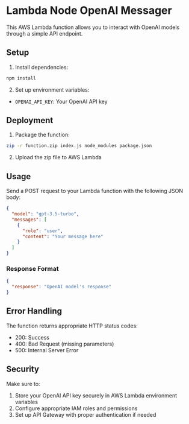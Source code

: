 # Lambda Node OpenAI Messager

This AWS Lambda function allows you to interact with OpenAI models through a simple API endpoint.

## Setup

1. Install dependencies:
```bash
npm install
```

2. Set up environment variables:
- `OPENAI_API_KEY`: Your OpenAI API key

## Deployment

1. Package the function:
```bash
zip -r function.zip index.js node_modules package.json
```

2. Upload the zip file to AWS Lambda

## Usage

Send a POST request to your Lambda function with the following JSON body:

```json
{
  "model": "gpt-3.5-turbo",
  "messages": [
    {
      "role": "user",
      "content": "Your message here"
    }
  ]
}
```

### Response Format

```json
{
  "response": "OpenAI model's response"
}
```

## Error Handling

The function returns appropriate HTTP status codes:
- 200: Success
- 400: Bad Request (missing parameters)
- 500: Internal Server Error

## Security

Make sure to:
1. Store your OpenAI API key securely in AWS Lambda environment variables
2. Configure appropriate IAM roles and permissions
3. Set up API Gateway with proper authentication if needed 